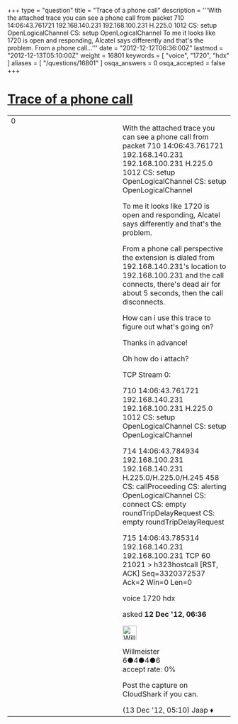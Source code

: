 +++
type = "question"
title = "Trace of a phone call"
description = '''With the attached trace you can see a phone call from packet 710 14:06:43.761721 192.168.140.231 192.168.100.231 H.225.0 1012 CS: setup OpenLogicalChannel CS: setup OpenLogicalChannel  To me it looks like 1720 is open and responding, Alcatel says differently and that&#x27;s the problem. From a phone call...'''
date = "2012-12-12T06:36:00Z"
lastmod = "2012-12-13T05:10:00Z"
weight = 16801
keywords = [ "voice", "1720", "hdx" ]
aliases = [ "/questions/16801" ]
osqa_answers = 0
osqa_accepted = false
+++

<div class="headNormal">

# [Trace of a phone call](/questions/16801/trace-of-a-phone-call)

</div>

<div id="main-body">

<div id="askform">

<table id="question-table" style="width:100%;"><colgroup><col style="width: 50%" /><col style="width: 50%" /></colgroup><tbody><tr class="odd"><td style="width: 30px; vertical-align: top"><div class="vote-buttons"><span id="post-16801-upvote" class="ajax-command post-vote up" rel="nofollow" title="I like this post (click again to cancel)"> </span><div id="post-16801-score" class="post-score" title="current number of votes">0</div><span id="post-16801-downvote" class="ajax-command post-vote down" rel="nofollow" title="I dont like this post (click again to cancel)"> </span> <span id="favorite-mark" class="ajax-command favorite-mark" rel="nofollow" title="mark/unmark this question as favorite (click again to cancel)"> </span><div id="favorite-count" class="favorite-count"></div></div></td><td><div id="item-right"><div class="question-body"><p>With the attached trace you can see a phone call from packet 710 14:06:43.761721 192.168.140.231 192.168.100.231 H.225.0 1012 CS: setup OpenLogicalChannel CS: setup OpenLogicalChannel</p><p>To me it looks like 1720 is open and responding, Alcatel says differently and that's the problem.</p><p>From a phone call perspective the extension is dialed from 192.168.140.231's location to 192.168.100.231 and the call connects, there's dead air for about 5 seconds, then the call disconnects.</p><p>How can i use this trace to figure out what's going on?</p><p>Thanks in advance!</p><p>Oh how do i attach?</p><p>TCP Stream 0:</p><p>710 14:06:43.761721 192.168.140.231 192.168.100.231 H.225.0 1012 CS: setup OpenLogicalChannel CS: setup OpenLogicalChannel</p><p>714 14:06:43.784934 192.168.100.231 192.168.140.231 H.225.0/H.225.0/H.245 458 CS: callProceeding CS: alerting OpenLogicalChannel CS: connect CS: empty roundTripDelayRequest CS: empty roundTripDelayRequest</p><p>715 14:06:43.785314 192.168.140.231 192.168.100.231 TCP 60 21021 &gt; h323hostcall [RST, ACK] Seq=3320372537 Ack=2 Win=0 Len=0</p></div><div id="question-tags" class="tags-container tags"><span class="post-tag tag-link-voice" rel="tag" title="see questions tagged &#39;voice&#39;">voice</span> <span class="post-tag tag-link-1720" rel="tag" title="see questions tagged &#39;1720&#39;">1720</span> <span class="post-tag tag-link-hdx" rel="tag" title="see questions tagged &#39;hdx&#39;">hdx</span></div><div id="question-controls" class="post-controls"></div><div class="post-update-info-container"><div class="post-update-info post-update-info-user"><p>asked <strong>12 Dec '12, 06:36</strong></p><img src="https://secure.gravatar.com/avatar/29c58be3d3185018b724cf9f0aebf8bf?s=32&amp;d=identicon&amp;r=g" class="gravatar" width="32" height="32" alt="Willmeister&#39;s gravatar image" /><p><span>Willmeister</span><br />
<span class="score" title="6 reputation points">6</span><span title="4 badges"><span class="badge1">●</span><span class="badgecount">4</span></span><span title="4 badges"><span class="silver">●</span><span class="badgecount">4</span></span><span title="6 badges"><span class="bronze">●</span><span class="badgecount">6</span></span><br />
<span class="accept_rate" title="Rate of the user&#39;s accepted answers">accept rate:</span> <span title="Willmeister has no accepted answers">0%</span></p></div></div><div id="comments-container-16801" class="comments-container"><span id="16832"></span><div id="comment-16832" class="comment"><div id="post-16832-score" class="comment-score"></div><div class="comment-text"><p>Post the capture on CloudShark if you can.</p></div><div id="comment-16832-info" class="comment-info"><span class="comment-age">(13 Dec '12, 05:10)</span> <span class="comment-user userinfo">Jaap ♦</span></div></div></div><div id="comment-tools-16801" class="comment-tools"></div><div class="clear"></div><div id="comment-16801-form-container" class="comment-form-container"></div><div class="clear"></div></div></td></tr></tbody></table>

</div>

</div>

